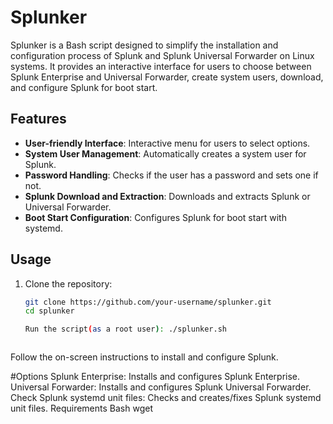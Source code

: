 
# Splunker

Splunker is a Bash script designed to simplify the installation and configuration process of Splunk and Splunk Universal Forwarder on Linux systems. It provides an interactive interface for users to choose between Splunk Enterprise and Universal Forwarder, create system users, download, and configure Splunk for boot start.

## Features

- **User-friendly Interface**: Interactive menu for users to select options.
- **System User Management**: Automatically creates a system user for Splunk.
- **Password Handling**: Checks if the user has a password and sets one if not.
- **Splunk Download and Extraction**: Downloads and extracts Splunk or Universal Forwarder.
- **Boot Start Configuration**: Configures Splunk for boot start with systemd.

## Usage

1. Clone the repository:

   ```bash
   git clone https://github.com/your-username/splunker.git
   cd splunker
   
   Run the script(as a root user): ./splunker.sh



Follow the on-screen instructions to install and configure Splunk.

#Options
Splunk Enterprise: Installs and configures Splunk Enterprise.
Universal Forwarder: Installs and configures Splunk Universal Forwarder.
Check Splunk systemd unit files: Checks and creates/fixes Splunk systemd unit files.
Requirements
Bash
wget
